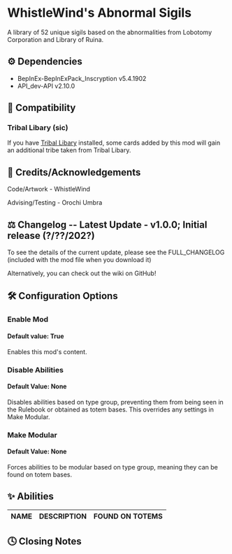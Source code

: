 # WhistleWind's Abnormal Sigils

A library of 52 unique sigils based on the abnormalities from Lobotomy Corporation and Library of Ruina.

## ⚙️ Dependencies
* BepInEx-BepInExPack_Inscryption v5.4.1902
* API_dev-API v2.10.0

## 🔗 Compatibility

### Tribal Libary (sic)
If you have [Tribal Libary](https://inscryption.thunderstore.io/package/Infiniscryption/Spell_Card_Toolkit/) installed,
some cards added by this mod will gain an additional tribe taken from Tribal Libary.

## 💌 Credits/Acknowledgements
Code/Artwork - WhistleWind

Advising/Testing - Orochi Umbra

## ⚖️ Changelog -- Latest Update - v1.0.0; Initial release (?/??/202?)
To see the details of the current update, please see the FULL_CHANGELOG (included with the mod file when you download it)

Alternatively, you can check out the wiki on GitHub!

## 🛠️ Configuration Options

### Enable Mod
#### Default value: True
Enables this mod's content.

### Disable Abilities
#### Default Value: None
Disables abilities based on type group, preventing them from being seen in the Rulebook or obtained as totem bases.
This overrides any settings in Make Modular.

### Make Modular
#### Default Value: None
Forces abilities to be modular based on type group, meaning they can be found on totem bases.

## ✨ Abilities

|NAME|DESCRIPTION|FOUND ON TOTEMS|
|:-|:-|:-:|

## 🕓 Closing Notes

